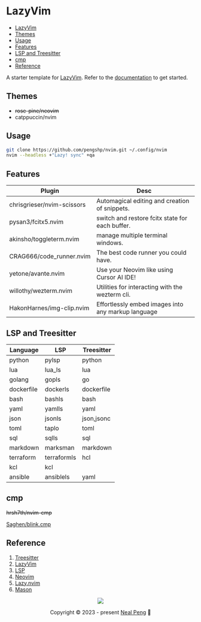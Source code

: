 # LazyVim

<!--toc:start-->
- [LazyVim](#lazyvim)
- [Themes](#themes)
- [Usage](#usage)
- [Features](#features)
- [LSP and Treesitter](#lsp-and-treesitter)
- [cmp](#cmp)
- [Reference](#reference)
<!--toc:end-->

A starter template for [LazyVim](https://github.com/LazyVim/LazyVim).
Refer to the [documentation](https://lazyvim.github.io/installation) to get started.

## Themes

- ~~rose-pine/neovim~~
- catppuccin/nvim

## Usage

```bash
git clone https://github.com/pengshp/nvim.git ~/.config/nvim
nvim --headless +"Lazy! sync" +qa
```

## Features

| Plugin                     | Desc                                             |
| -------------------------- | ------------------------------------------------ |
| chrisgrieser/nvim-scissors | Automagical editing and creation of snippets.    |
| pysan3/fcitx5.nvim         | switch and restore fcitx state for each buffer.  |
| akinsho/toggleterm.nvim    | manage multiple terminal windows.                |
| CRAG666/code_runner.nvim   | The best code runner you could have.             |
| yetone/avante.nvim         | Use your Neovim like using Cursor AI IDE!        |
| willothy/wezterm.nvim      | Utilities for interacting with the wezterm cli.  |
| HakonHarnes/img-clip.nvim  | Effortlessly embed images into any markup language|

## LSP and Treesitter

| Language   | LSP         | Treesitter |
| ---------- | ----------- | ---------- |
| python     | pylsp       | python     |
| lua        | lua_ls      | lua        |
| golang     | gopls       | go         |
| dockerfile | dockerls    | dockerfile |
| bash       | bashls      | bash       |
| yaml       | yamlls      | yaml       |
| json       | jsonls      | json,jsonc |
| toml       | taplo       | toml       |
| sql        | sqlls       | sql        |
| markdown   | marksman    | markdown   |
| terraform  | terraformls | hcl        |
| kcl        | kcl         |            |
| ansible    | ansiblels   | yaml       |

## cmp

~~hrsh7th/nvim-cmp~~

[Saghen/blink.cmp](https://github.com/Saghen/blink.cmp)

## Reference

1. [Treesitter](https://tree-sitter.github.io/tree-sitter/)
2. [LazyVim](https://www.lazyvim.org/)
3. [LSP](https://microsoft.github.io/language-server-protocol/)
4. [Neovim](https://github.com/neovim/neovim)
5. [Lazy.nvim](https://github.com/folke/lazy.nvim)
6. [Mason](https://github.com/williamboman/mason.nvim)

<p align="center"><img src="https://raw.githubusercontent.com/catppuccin/catppuccin/main/assets/footers/gray0_ctp_on_line.svg?sanitize=true" /></p>
<p align="center">Copyright &copy; 2023 - present <a href="https://www.nealinux.com" target="_blank"> Neal Peng<a> 🍃</a>
